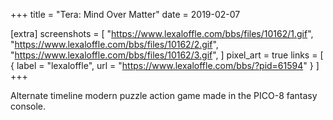 +++
title = "Tera: Mind Over Matter"
date = 2019-02-07

[extra]
screenshots = [
	"https://www.lexaloffle.com/bbs/files/10162/1.gif",
	"https://www.lexaloffle.com/bbs/files/10162/2.gif",
	"https://www.lexaloffle.com/bbs/files/10162/3.gif",
]
pixel_art = true
links = [
	{ label = "lexaloffle", url = "https://www.lexaloffle.com/bbs/?pid=61594" }
]
+++

Alternate timeline modern puzzle action game made in the PICO-8 fantasy console.
